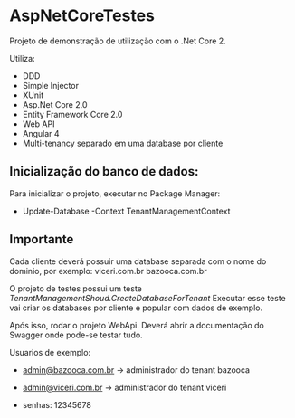 # AspNetCoreTestes

Projeto de demonstração de utilização com o .Net Core 2.

Utiliza:
- DDD
- Simple Injector
- XUnit
- Asp.Net Core 2.0
- Entity Framework Core 2.0
- Web API
- Angular 4
- Multi-tenancy separado em uma database por cliente

## Inicialização do banco de dados:

Para inicializar o projeto, executar no Package Manager:

- Update-Database -Context TenantManagementContext

## Importante

Cada cliente deverá possuir uma database separada com o nome do dominio, por exemplo:
viceri.com.br
bazooca.com.br

O projeto de testes possui um teste _TenantManagementShoud.CreateDatabaseForTenant_
Executar esse teste vai criar os databases por cliente e popular com dados de exemplo.

Após isso, rodar o projeto WebApi. Deverá abrir a documentação do Swagger onde pode-se testar tudo.

Usuarios de exemplo:

- admin@bazooca.com.br -> administrador do tenant bazooca
- admin@viceri.com.br -> administrador do tenant viceri

- senhas: 12345678
